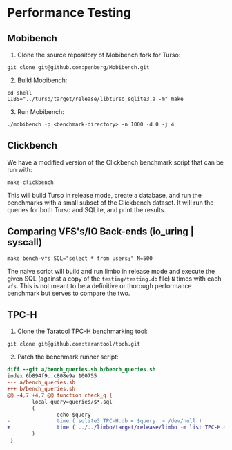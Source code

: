 # Performance Testing

## Mobibench

1. Clone the source repository of Mobibench fork for Turso:

```console
git clone git@github.com:penberg/Mobibench.git
```

2. Build Mobibench:

```console
cd shell
LIBS="../turso/target/release/libturso_sqlite3.a -m" make
```

3. Run Mobibench:

```console
./mobibench -p <benchmark-directory> -n 1000 -d 0 -j 4
```

## Clickbench

We have a modified version of the Clickbench benchmark script that can be run with:

```shell
make clickbench
```

This will build Turso in release mode, create a database, and run the benchmarks with a small subset of the Clickbench dataset.
It will run the queries for both Turso and SQLite, and print the results.



## Comparing VFS's/IO Back-ends (io_uring | syscall)

```shell
make bench-vfs SQL="select * from users;" N=500
```

The naive script will build and run limbo in release mode and execute the given SQL (against a copy of the `testing/testing.db` file)
`N` times with each `vfs`. This is not meant to be a definitive or thorough performance benchmark but serves to compare the two.


## TPC-H

1. Clone the Taratool TPC-H benchmarking tool:

```shell
git clone git@github.com:tarantool/tpch.git
```

2. Patch the benchmark runner script:

```patch
diff --git a/bench_queries.sh b/bench_queries.sh
index 6b894f9..c808e9a 100755
--- a/bench_queries.sh
+++ b/bench_queries.sh
@@ -4,7 +4,7 @@ function check_q {
        local query=queries/$*.sql
        (
                echo $query
-               time ( sqlite3 TPC-H.db < $query  > /dev/null )
+               time ( ../../limbo/target/release/limbo -m list TPC-H.db < $query  > /dev/null )
        )
 }
``` 

